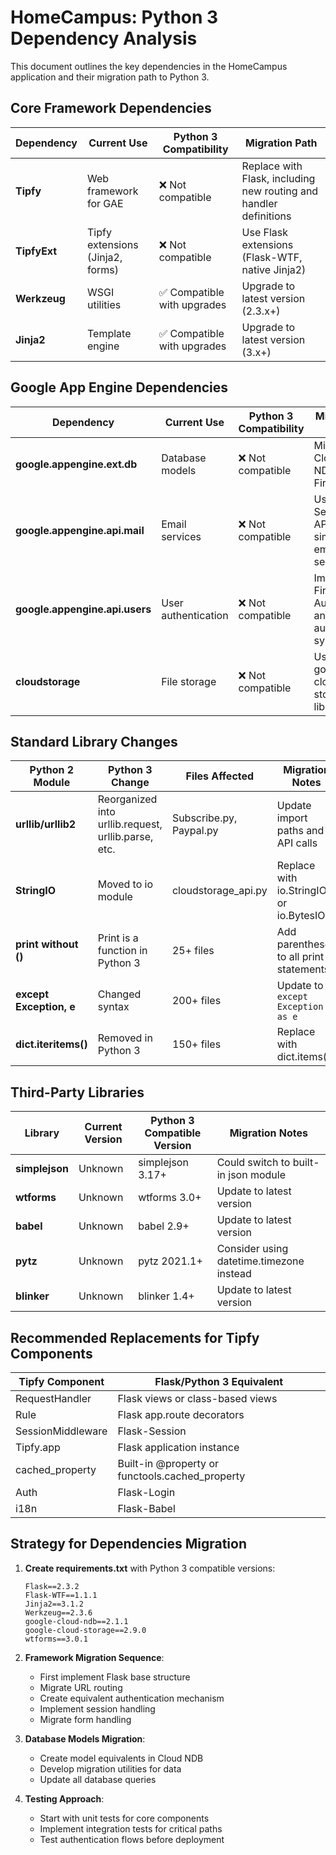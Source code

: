 # HomeCampus: Python 3 Dependency Analysis

This document outlines the key dependencies in the HomeCampus application and their migration path to Python 3.

## Core Framework Dependencies

| Dependency | Current Use | Python 3 Compatibility | Migration Path |
|------------|-------------|------------------------|----------------|
| **Tipfy** | Web framework for GAE | ❌ Not compatible | Replace with Flask, including new routing and handler definitions |
| **TipfyExt** | Tipfy extensions (Jinja2, forms) | ❌ Not compatible | Use Flask extensions (Flask-WTF, native Jinja2) |
| **Werkzeug** | WSGI utilities | ✅ Compatible with upgrades | Upgrade to latest version (2.3.x+) |
| **Jinja2** | Template engine | ✅ Compatible with upgrades | Upgrade to latest version (3.x+) |

## Google App Engine Dependencies

| Dependency | Current Use | Python 3 Compatibility | Migration Path |
|------------|-------------|------------------------|----------------|
| **google.appengine.ext.db** | Database models | ❌ Not compatible | Migrate to Cloud NDB or Firestore |
| **google.appengine.api.mail** | Email services | ❌ Not compatible | Use SendGrid API or similar email service |
| **google.appengine.api.users** | User authentication | ❌ Not compatible | Implement Firebase Auth or another auth system |
| **cloudstorage** | File storage | ❌ Not compatible | Use google-cloud-storage library |

## Standard Library Changes

| Python 2 Module | Python 3 Change | Files Affected | Migration Notes |
|-----------------|-----------------|----------------|----------------|
| **urllib/urllib2** | Reorganized into urllib.request, urllib.parse, etc. | Subscribe.py, Paypal.py | Update import paths and API calls |
| **StringIO** | Moved to io module | cloudstorage_api.py | Replace with io.StringIO or io.BytesIO |
| **print without ()** | Print is a function in Python 3 | 25+ files | Add parentheses to all print statements |
| **except Exception, e** | Changed syntax | 200+ files | Update to `except Exception as e` |
| **dict.iteritems()** | Removed in Python 3 | 150+ files | Replace with dict.items() |

## Third-Party Libraries

| Library | Current Version | Python 3 Compatible Version | Migration Notes |
|---------|----------------|----------------------------|-----------------|
| **simplejson** | Unknown | simplejson 3.17+ | Could switch to built-in json module |
| **wtforms** | Unknown | wtforms 3.0+ | Update to latest version |
| **babel** | Unknown | babel 2.9+ | Update to latest version |
| **pytz** | Unknown | pytz 2021.1+ | Consider using datetime.timezone instead |
| **blinker** | Unknown | blinker 1.4+ | Update to latest version |

## Recommended Replacements for Tipfy Components

| Tipfy Component | Flask/Python 3 Equivalent |
|----------------|---------------------------|
| RequestHandler | Flask views or class-based views |
| Rule | Flask app.route decorators |
| SessionMiddleware | Flask-Session |
| Tipfy.app | Flask application instance |
| cached_property | Built-in @property or functools.cached_property |
| Auth | Flask-Login |
| i18n | Flask-Babel |

## Strategy for Dependencies Migration

1. **Create requirements.txt** with Python 3 compatible versions:
   ```
   Flask==2.3.2
   Flask-WTF==1.1.1
   Jinja2==3.1.2
   Werkzeug==2.3.6
   google-cloud-ndb==2.1.1
   google-cloud-storage==2.9.0
   wtforms==3.0.1
   ```

2. **Framework Migration Sequence**:
   - First implement Flask base structure
   - Migrate URL routing
   - Create equivalent authentication mechanism
   - Implement session handling
   - Migrate form handling

3. **Database Models Migration**:
   - Create model equivalents in Cloud NDB
   - Develop migration utilities for data
   - Update all database queries

4. **Testing Approach**:
   - Start with unit tests for core components
   - Implement integration tests for critical paths
   - Test authentication flows before deployment